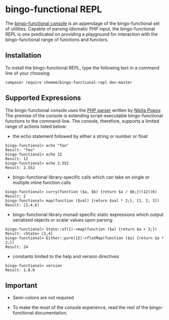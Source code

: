 # bingo-functional REPL

The [bingo-functional console](https://github.com/ace411/bingo-functional-repl) is an appendage of the bingo-functional set of utilities. Capable of parsing idiomatic PHP input, the bingo-functional REPL is one predicated on providing a playground for interaction with the bingo-functional range of functions and functors. 

## Installation

To install the bingo-functional REPL, type the following text in a command line of your choosing:

```
composer require chemem/bingo-functional-repl dev-master
```

## Supported Expressions

The bingo-functional console uses the [PHP parser](https://github.com/nikic/PHP-Parser) written by [Nikita Popov](https://github.com/nikic). The premise of the console is extending script-executable bingo-functional functions to the command-line. The console, therefore, supports a limited range of actions listed below:

- the echo statement followed by either a string or number or float

```
bingo-functional> echo "foo"
Result: "foo"
bingo-functional> echo 12
Result: 12
bingo-functional> echo 2.552
Result: 2.552
```

- bingo-functional library-specific calls which can take on single or multiple inline function calls

```
bingo-functional> curry(function ($a, $b) {return $a / $b;})(12)(6)
Result: 2
bingo-functional> map(function ($val) {return $val * 2;}, [1, 2, 3])
Result: [2,4,6]
```

- bingo-functional library monad-specific static expressions which output serialized objects or scalar values upon parsing

```
bingo-functional> State::of(1)->map(function ($a) {return $a + 3;})
Result: <State> [1,4]
bingo-functional> Either::pure(12)->flatMap(function ($a) {return $a * 2;})
Result: 24
```

- constants limited to the help and version directives

```
bingo-functional> version
Result: 1.0.0
```

## Important 

- Semi-colons are not required

- To make the most of the console experience, read the rest of the bingo-functional documentation.